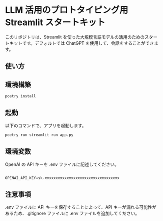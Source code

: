# LLM 活用のプロトタイピング用 Streamlit スタートキット

このリポジトリは、Streamlit を使った大規模言語モデルの活用のためのスタートキットです。デフォルトでは ChatGPT を使用して、会話をすることができます。

## 使い方

## 環境構築

```sh
poetry install
```

## 起動

以下のコマンドで、アプリを起動します。

```sh
poetry run streamlit run app.py
```

## 環境変数

OpenAI の API キーを .env ファイルに記述してください。

```python

OPENAI_API_KEY=sk-xxxxxxxxxxxxxxxxxxxxxxxxxxxxxxxxxx

```

## 注意事項

.env ファイルに API キーを保存することによって、API キーが漏れる可能性があるため、.gitignore ファイルに .env ファイルを追加してください。

